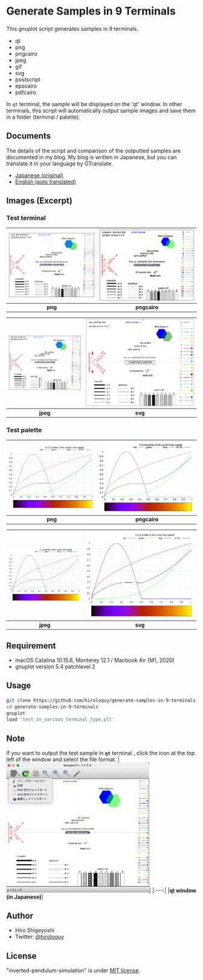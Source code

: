 # Generate Samples in 9 Terminals
This gnuplot script generates samples in 9 terminals.　

- qt
- png
- pngcairo
- jpeg
- gif
- svg
- postscript
- epscairo
- pdfcairo

In `qt` terminal, the sample will be displayed on the 'qt' window.
In other terminals, this script will automatically output sample images and save them in a folder (terminal / palette).

## Documents
The details of the script and comparison of the outputted samples are documented in my blog.
My blog is written in Japanese, but you can translate it in your language by GTranslate.  
- [Japanese (original)](https://hiroloquy.com/2020/09/03/gnuplot_compare_9_terminals/)
- [English (auto translated)](https://hiroloquy-com.translate.goog/2020/09/03/gnuplot_compare_9_terminals/?_x_tr_sl=ja&_x_tr_tl=en&_x_tr_hl=ja&_x_tr_pto=wapp)


## Images (Excerpt)
### Test terminal
|![test_term_png.png](terminal/test_term_png.png)|![test_term_pngcairo.png](terminal/test_term_pngcairo.png)|
|:---:|:---:|
|**png**|**pngcairo**|

|![test_term_jpeg.jpeg](terminal/test_term_jpeg.jpeg)|![test_term_svg.svg](terminal/test_term_svg.svg)|
|:---:|:---:|
|**jpeg**|**svg**|

### Test palette
|![test_pale_png.png](palette/test_pale_png.png)|![test_pale_pngcairo.png](palette/test_pale_pngcairo.png)|
|:---:|:---:|
|**png**|**pngcairo**|　

|![test_pale_jpeg.jpeg](palette/test_pale_jpeg.jpeg)|![test_pale_svg.svg](palette/test_pale_svg.svg)|
|:---:|:---:|
|**jpeg**|**svg**|


<!-- ## Features -->

<!-- # Operating environment -->
## Requirement
- macOS Catalina 10.15.6, Monterey 12.1 / Macbook Air (M1, 2020)
- gnuplot version 5.4 patchlevel 2

<!-- # Installation -->
 
## Usage
```sh
git clone https://github.com/hiroloquy/generate-samples-in-9-terminals.git
cd generate-samples-in-9-terminals
gnuplot
load 'test_in_various_terminal_type.plt'
```

## Note
If you want to output the test sample in **`qt`** terminal , click the icon at the top left of the window and select the file format.
|<img src="doc/test_term_in_qt_window.png" alt="test_term_in_qt_window.png" width="75%">|
|:---:|
|**qt window (in Japanese)**|

## Author
* Hiro Shigeyoshi
* Twitter: [@hiroloquy](https://twitter.com/hiroloquy)

## License
"inverted-pendulum-simulation" is under [MIT license](https://github.com/hiroloquy/inverted-pendulum-simulation/blob/master/LICENSE).
 
